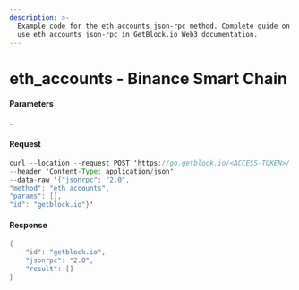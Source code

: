```yaml
---
description: >-
  Example code for the eth_accounts json-rpc method. Сomplete guide on how to
  use eth_accounts json-rpc in GetBlock.io Web3 documentation.
---
```


# eth\_accounts - Binance Smart Chain

#### Parameters

\-

#### Request

```java
curl --location --request POST 'https://go.getblock.io/<ACCESS-TOKEN>/' 
--header 'Content-Type: application/json' 
--data-raw '{"jsonrpc": "2.0",
"method": "eth_accounts",
"params": [],
"id": "getblock.io"}'
```

#### Response

```java
{
    "id": "getblock.io",
    "jsonrpc": "2.0",
    "result": []
}
```
